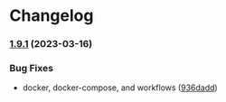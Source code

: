 # Changelog

### [1.9.1](https://www.github.com/mlibrary/middle_english_dictionary/compare/v1.9.0...v1.9.1) (2023-03-16)


### Bug Fixes

* docker, docker-compose, and workflows ([936dadd](https://www.github.com/mlibrary/middle_english_dictionary/commit/936dadd3a7a136a2ce63d640a404e2fba79716d2))
